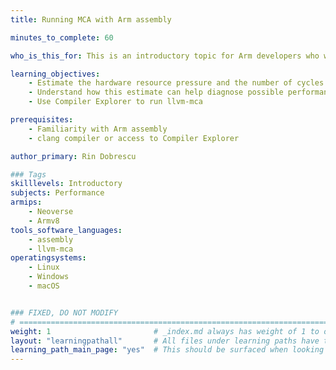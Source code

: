 ```yaml
---
title: Running MCA with Arm assembly

minutes_to_complete: 60

who_is_this_for: This is an introductory topic for Arm developers who want to diagnose performance issues of Arm programs using MCA and Compiler Explorer.

learning_objectives:
    - Estimate the hardware resource pressure and the number of cycles taken to execute your code snippet using llvm-mca
    - Understand how this estimate can help diagnose possible performance issues
    - Use Compiler Explorer to run llvm-mca

prerequisites:
    - Familiarity with Arm assembly
    - clang compiler or access to Compiler Explorer

author_primary: Rin Dobrescu

### Tags
skilllevels: Introductory
subjects: Performance
armips:
    - Neoverse
    - Armv8
tools_software_languages:
    - assembly
    - llvm-mca
operatingsystems:
    - Linux
    - Windows
    - macOS


### FIXED, DO NOT MODIFY
# ================================================================================
weight: 1                       # _index.md always has weight of 1 to order correctly
layout: "learningpathall"       # All files under learning paths have this same wrapper
learning_path_main_page: "yes"  # This should be surfaced when looking for related content. Only set for _index.md of learning path content.
---
```

